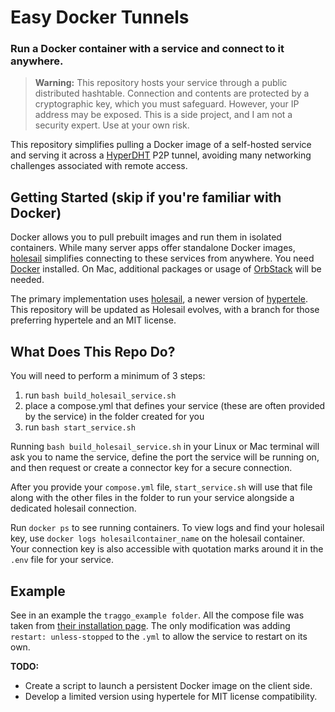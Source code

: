 # Easy Docker Tunnels
### Run a Docker container with a service and connect to it anywhere.

> **Warning:** This repository hosts your service through a public distributed hashtable. Connection and contents are protected by a cryptographic key, which you must safeguard. However, your IP address may be exposed. This is a side project, and I am not a security expert. Use at your own risk.

This repository simplifies pulling a Docker image of a self-hosted service and serving it across a [HyperDHT](https://docs.pears.com/building-blocks/hyperdht) P2P tunnel, avoiding many networking challenges associated with remote access.

## Getting Started (skip if you're familiar with Docker)
Docker allows you to pull prebuilt images and run them in isolated containers. While many server apps offer standalone Docker images, [holesail](https://holesail.io) simplifies connecting to these services from anywhere. You need [Docker](https://docs.docker.com) installed. On Mac, additional packages or usage of [OrbStack](https://orbstack.dev) will be needed.

The primary implementation uses [holesail](https://holesail.io), a newer version of [hypertele](https://github.com/bitfinexcom/hypertele). This repository will be updated as Holesail evolves, with a branch for those preferring hypertele and an MIT license.

## What Does This Repo Do?

You will need to perform a minimum of 3 steps:
1. run `bash build_holesail_service.sh`
2. place a compose.yml that defines your service (these are often provided by the service) in the folder created for you
3. run `bash start_service.sh`

Running `bash build_holesail_service.sh` in your Linux or Mac terminal will ask you to name the service, define the port the service will be running on, and then request or create a connector key for a secure connection.

After you provide your `compose.yml` file, `start_service.sh` will use that file along with the other files in the folder to run your service alongside a dedicated holesail connection.

Run `docker ps` to see running containers. To view logs and find your holesail key, use `docker logs holesailcontainer_name` on the holesail container. Your connection key is also accessible with quotation marks around it in the `.env` file for your service.

## Example

See in an example the `traggo_example folder`. All the compose file was taken from [their installation page](https://traggo.net/install/). The only modification was adding `restart: unless-stopped` to the `.yml` to allow the service to restart on its own.

**TODO:**
- Create a script to launch a persistent Docker image on the client side.
- Develop a limited version using hypertele for MIT license compatibility.